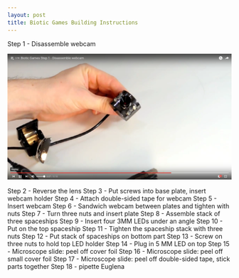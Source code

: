 ```yaml
---
layout: post
title: Biotic Games Building Instructions
---
```


Step 1 - Disassemble webcam

[![Step 1](/images/Step1.png)](https://youtu.be/YdiEyC1to-s "Biotic Games Step 1 - Disassemble webcam")



Step 2 - Reverse the lens
Step 3 - Put screws into base plate, insert webcam holder
Step 4 - Attach double-sided tape for webcam
Step 5 - Insert webcam
Step 6 - Sandwich webcam between plates and tighten with nuts
Step 7 - Turn three nuts and insert plate
Step 8 - Assemble stack of three spaceships
Step 9 - Insert four 3MM LEDs under an angle
Step 10 - Put on the top spaceship 
Step 11 - Tighten the spaceship stack with three nuts 
Step 12 - Put stack of spaceships on bottom part 
Step 13 - Screw on three nuts to hold top LED holder
Step 14 - Plug in 5 MM LED on top
Step 15 - Microscope slide: peel off cover foil
Step 16 - Microscope slide: peel off small cover foil
Step 17 - Microscope slide: peel off double-sided tape, stick parts together
Step 18 - pipette Euglena
